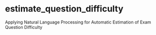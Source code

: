 # estimate_question_difficulty
Applying Natural Language Processing for Automatic Estimation of Exam Question Difficulty
